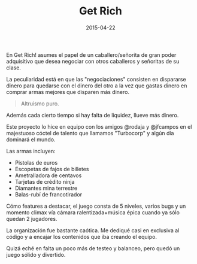 ﻿---
layout: post
title: Get Rich
date: 2015-04-22
description: El dinero no da la felicidad
img: assets/img/cover/getrich.png
tags: [Jams]
words: 2 minutos
status: published
---

En Get Rich! asumes el papel de un caballero/señorita de gran poder adquisitivo que desea negociar con otros caballeros y señoritas de su clase.

La peculiaridad está en que las "negociaciones" consisten en dispararse dinero para quedarse con el dinero del otro a la vez que gastas dinero en comprar armas mejores que disparen más dinero.

<blockquote>Altruismo puro.</blockquote>

Además cada cierto tiempo si hay falta de liquidez, llueve más dinero.

Este proyecto lo hice en equipo con los amigos @rodaja y @jfcampos en el majestuoso cóctel de talento que llamamos "Turbocorp" y algún día dominará el mundo.

Las armas incluyen:
- Pistolas de euros
- ‎Escopetas de fajos de billetes
- ‎Ametralladora de centavos
- ‎Tarjetas de crédito ninja
- Diamantes mina terrestre
- ‎Balas-rubí de francotirador

Cómo features a destacar, el juego consta de 5 niveles, varios bugs y un momento climax vía cámara ralentizada+música épica cuando ya sólo quedan 2 jugadores.

La organización fue bastante caótica. Me dediqué casi en exclusiva al código y a encajar los contenidos que iba creando el equipo.

Quizá eché en falta un poco más de testeo y balanceo, pero quedó un juego sólido y divertido.